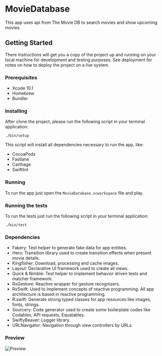 # MovieDatabase

This app uses api from The Movie DB to search movies and show upcoming movies.

## Getting Started

There instructions will get you a copy of the project up and running on your local machine for development and testing purposes. See deployment for notes on how to deploy the project on a live system.

### Prerequisites

- Xcode 10.1
- Homebrew
- Bundler

### Installing

After clone the project, please run the following script in your terminal application:

`./bin/setup`

This script will install all dependencies necessary to run the app, like:

- CocoaPods
- Fastlane
- Carthage
- Swiftlint

### Running

To run the app just open the `MovieDatabase.xcworkspace` file and play.

### Running the tests

To run the tests just run the following script in your terminal application:

`./bin/test`

### Dependencies

- Fakery: Test helper to generate fake data for app entities.
- Hero: Transition library used to create transition effects when present movie details.
- Kingfisher: Download, processing and cache images.
- Layout: Declarative UI framework used to create all views.
- Quick & Nimble: Test helper to implement behavior driven tests and matcher framework.
- RxGesture: Reactive wrapper for gesture recognizers.
- RxSwift: Used to implement concepts of reactive programming. All app architecture is based in reactive programming.
- R.swift: Generate strong typed classes for app resources like images, fonts, strings.
- Sourcery: Code generator used to create some boilerplate codes like Codables, API requests, Equatables.
- SwiftyBeaver: Logger library.
- URLNavigator: Navigation through view controllers by URLs.

### Preview

![Preview](https://github.com/marciliojrs/movie-database-ios/blob/master/screenshots/preview.gif)
